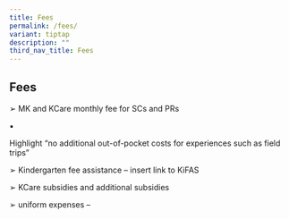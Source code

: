 ```yaml
---
title: Fees
permalink: /fees/
variant: tiptap
description: ""
third_nav_title: Fees
---
```

<h2>Fees</h2>
<p></p>
<p>➢ MK and KCare monthly fee for SCs and PRs</p>
<p>▪</p>
<p>Highlight “no additional out-of-pocket costs for experiences such as field
trips”</p>
<p>➢ Kindergarten fee assistance – insert link to KiFAS</p>
<p>➢ KCare subsidies and additional subsidies</p>
<p>➢ uniform expenses –</p>